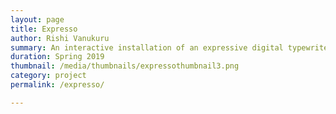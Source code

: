 ```yaml
---
layout: page
title: Expresso
author: Rishi Vanukuru
summary: An interactive installation of an expressive digital typewriter
duration: Spring 2019
thumbnail: /media/thumbnails/expressothumbnail3.png
category: project
permalink: /expresso/

---
```


